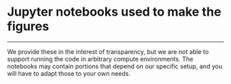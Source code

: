 # Jupyter notebooks used to make the figures  

_____

We provide these in the interest of transparency, but we are not able to support running the code in arbitrary compute environments. The notebooks may contain portions that depend on our specific setup, and you will have to adapt those to your own needs.
